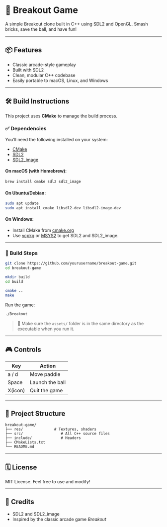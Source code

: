 # 🧱 Breakout Game

A simple Breakout clone built in C++ using SDL2 and OpenGL. Smash bricks, save the ball, and have fun!

---

## 📦 Features

- Classic arcade-style gameplay
- Built with SDL2
- Clean, modular C++ codebase
- Easily portable to macOS, Linux, and Windows

---

## 🛠️ Build Instructions

This project uses **CMake** to manage the build process.

### ✅ Dependencies

You’ll need the following installed on your system:

- [CMake](https://cmake.org/)
- [SDL2](https://www.libsdl.org/)
- [SDL2\_image](https://github.com/libsdl-org/SDL_image)

#### On macOS (with Homebrew):

```bash
brew install cmake sdl2 sdl2_image
```

#### On Ubuntu/Debian:

```bash
sudo apt update
sudo apt install cmake libsdl2-dev libsdl2-image-dev
```

#### On Windows:

- Install CMake from [cmake.org](https://cmake.org/download/)
- Use [vcpkg](https://github.com/microsoft/vcpkg) or [MSYS2](https://www.msys2.org/) to get SDL2 and SDL2\_image.

---

### 🔧 Build Steps

```bash
git clone https://github.com/yourusername/breakout-game.git
cd breakout-game

mkdir build
cd build

cmake ..
make
```

Run the game:

```bash
./Breakout
```

> 🔔 Make sure the `assets/` folder is in the same directory as the executable when you run it.

---

## 🎮 Controls

| Key   | Action          |
| ----- | --------------- |
| a / d | Move paddle     |
| Space | Launch the ball |
| X(icon)   | Quit the game   |

---

## 📁 Project Structure

```
breakout-game/
├── res/              # Textures, shaders
├── src/                 # All C++ source files
├── include/             # Headers 
├── CMakeLists.txt
└── README.md
```

---

## 🗓 License

MIT License. Feel free to use and modify!

---

## 🙌 Credits

- SDL2 and SDL2\_image
- Inspired by the classic arcade game *Breakout*


